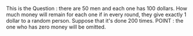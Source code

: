
 This is the Question : there are 50 men and each one has 100 dollars. How much money will remain for each one
 if in every round, they give exactly 1 dollar to a random person.
 Suppose that it's done 200 times. POINT : the one who has zero money will be omitted.

